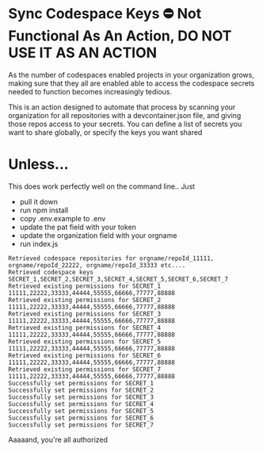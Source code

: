 # Sync Codespace Keys ⛔️ Not Functional As An Action, DO NOT USE IT AS AN ACTION

As the number of codespaces enabled projects in your organization grows, making sure that they all are enabled able to access the codespace secrets needed to function becomes increasingly tedious. 

This is an action designed to automate that process by scanning your organization for all repositories with a devcontainer.json file, and giving those repos access to your secrets. You can define a list of secrets you want to share globally, or specify the keys you want shared

# Unless...
This does work perfectly well on the command line.. Just

- pull it down
- run npm install
- copy .env.example to .env
- update the pat field with your token
- update the organization field with your orgname
- run index.js
```
Retrieved codespace repositories for orgname/repoId_11111, orgname/repoId_22222, orgname/repoId_33333 etc....
Retrieved codespace keys SECRET_1,SECRET_2,SECRET_3,SECRET_4,SECRET_5,SECRET_6,SECRET_7
Retrieved existing permissions for SECRET_1 11111,22222,33333,44444,55555,66666,77777,88888
Retrieved existing permissions for SECRET_2 11111,22222,33333,44444,55555,66666,77777,88888
Retrieved existing permissions for SECRET_3 11111,22222,33333,44444,55555,66666,77777,88888
Retrieved existing permissions for SECRET_4 11111,22222,33333,44444,55555,66666,77777,88888
Retrieved existing permissions for SECRET_5 11111,22222,33333,44444,55555,66666,77777,88888
Retrieved existing permissions for SECRET_6 11111,22222,33333,44444,55555,66666,77777,88888
Retrieved existing permissions for SECRET_7 11111,22222,33333,44444,55555,66666,77777,88888
Successfully set permissions for SECRET_1
Successfully set permissions for SECRET_2
Successfully set permissions for SECRET_3
Successfully set permissions for SECRET_4
Successfully set permissions for SECRET_5
Successfully set permissions for SECRET_6
Successfully set permissions for SECRET_7
```

Aaaaand, you're all authorized
